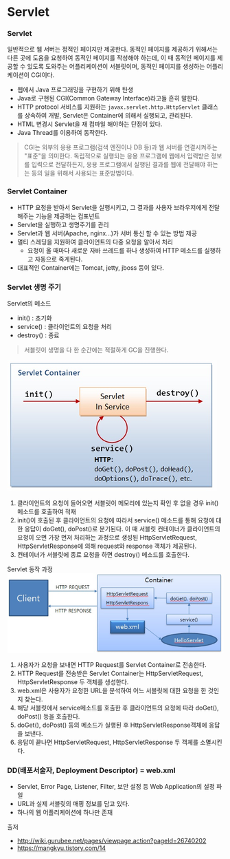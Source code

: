 # Servlet

### Servlet
일반적으로 웹 서버는 정적인 페이지만 제공한다. 동적인 페이지를 제공하기 위해서는 다른 곳에 도움을 요청하여 동적인 페이지를 작성해야 하는데, 이 때 동적인 페이지를 제공할 수 있도록 도와주는 어플리케이션이 서블릿이며, 동적인 페이지를 생성하는 어플리케이션이 CGI이다.

* 웹에서 Java 프로그래밍을 구현하기 위해 탄생
* Java로 구현된 CGI(Common Gateway Interface)라고들 흔히 말한다.
* HTTP protocol 서비스를 지원하는 `javax.servlet.http.HttpServlet` 클래스를 상속하여 개발, Servlet은 Container에 의해서 실행되고, 관리된다.
* HTML 변경시 Servlet을 재 컴파일 해야하는 단점이 있다.
* Java Thread를 이용하여 동작한다.

> CGI는 외부의 응용 프로그램(검색 엔진이나 DB 등)과 웹 서버를 연결시켜주는 "표준"을 의미한다. 독립적으로 실행되는 응용 프로그램에 웹에서 입력받은 정보를 입력으로 전달하든지, 응용 프로그램에서 실행된 결과를 웹에 전달해야 하는는 등의 일을 위해서 사용되는 표준방법이다.

### Servlet Container
* HTTP 요청을 받아서 Servlet을 실행시키고, 그 결과를 사용자 브라우저에게 전달해주는 기능을 제공하는 컴포넌트
* Servlet을 실행하고 생명주기를 관리
* Servlet과 웹 서버(Apache, nginx...)가 서버 통신 할 수 있는 방법 제공
* 멀티 스레딩을 지원하여 클라이언트의 다중 요청을 알아서 처리
    * 요청이 올 때마다 새로운 자바 쓰레드를 하나 생성하여 HTTP 메소드를 실행하고 자동으로 죽게된다.
* 대표적인 Container에는 Tomcat, jetty, jboss 등이 있다.

### Servlet 생명 주기
Servlet의 메소드
* init() : 초기화
* service() : 클라이언트의 요청을 처리
* destroy() : 종료
> 서블릿이 생명을 다 한 순간에는 적절하게 GC을 진행한다.

![servlet_lifecycle](../img/Web/servlet_lifecycle.jpeg)

1. 클라이언트의 요청이 들어오면 서블릿이 메모리에 있는지 확인 후 없을 경우 init() 메소드를 호출하여 적재
2. init()이 호출된 후 클라이언트의 요청에 따라서 service() 메소드를 통해 요청에 대한 응답이 doGet(), doPost()로 분기된다. 이 때 서블릿 컨테이너가 클라이언트의 요청이 오면 가장 먼저 처리하는 과정으로 생성된 HttpServletRequest, HttpServletResponse에 의해 request와 response 객체가 제공된다.
3. 컨테이너가 서블릿에 종료 요청을 하면 destroy() 메소드를 호출한다.

Servlet 동작 과정
![servlet_동작과정](../img/Web/Servlet.jpg)

1. 사용자가 요청을 보내면 HTTP Request를 Servlet Container로 전송한다.
2. HTTP Request를 전송받은 Servlet Container는 HttpServletRequest, HttpServletResponse 두 객체를 생성한다.
3. web.xml은 사용자가 요청한 URL을 분석하여 어느 서블릿에 대한 요청을 한 것인지 찾는다.
4. 해당 서블릿에서 service메소드를 호출한 후 클라이언트의 요청에 따라 doGet(), doPost() 등을 호출한다.
5. doGet(), doPost() 등의 메소드가 실행된 후 HttpServletResponse객체에 응답을 보낸다.
6. 응답이 끝나면 HttpServletRequest, HttpServletResponse 두 객체를 소멸시킨다.


### DD(배포서술자, Deployment Descriptor) = web.xml
* Servlet, Error Page, Listener, Filter, 보안 설정 등 Web Application의 설정 파일
* URL과 실제 서블릿의 매핑 정보를 담고 있다.
* 하나의 웹 어플리케이션에 하나만 존재

출저
* http://wiki.gurubee.net/pages/viewpage.action?pageId=26740202
* https://mangkyu.tistory.com/14